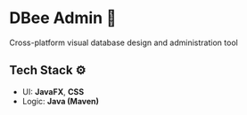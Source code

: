 # DBee Admin 🐝
Cross-platform visual database design and administration tool 
## Tech Stack ⚙️
+ UI: **JavaFX**, **CSS** 
+ Logic: **Java (Maven)**